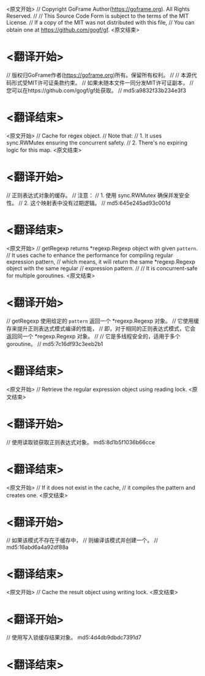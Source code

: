 
<原文开始>
// Copyright GoFrame Author(https://goframe.org). All Rights Reserved.
//
// This Source Code Form is subject to the terms of the MIT License.
// If a copy of the MIT was not distributed with this file,
// You can obtain one at https://github.com/gogf/gf.
<原文结束>

# <翻译开始>
// 版权归GoFrame作者(https://goframe.org)所有。保留所有权利。
//
// 本源代码形式受MIT许可证条款约束。
// 如果未随本文件一同分发MIT许可证副本，
// 您可以在https://github.com/gogf/gf处获取。
// md5:a9832f33b234e3f3
# <翻译结束>


<原文开始>
	// Cache for regex object.
	// Note that:
	// 1. It uses sync.RWMutex ensuring the concurrent safety.
	// 2. There's no expiring logic for this map.
<原文结束>

# <翻译开始>
// 正则表达式对象的缓存。
// 注意：
// 1. 使用 sync.RWMutex 确保并发安全性。
// 2. 这个映射表中没有过期逻辑。
// md5:645e245ad93c001d
# <翻译结束>


<原文开始>
// getRegexp returns *regexp.Regexp object with given `pattern`.
// It uses cache to enhance the performance for compiling regular expression pattern,
// which means, it will return the same *regexp.Regexp object with the same regular
// expression pattern.
//
// It is concurrent-safe for multiple goroutines.
<原文结束>

# <翻译开始>
// getRegexp 使用给定的 `pattern` 返回一个 *regexp.Regexp 对象。
// 它使用缓存来提升正则表达式模式编译的性能，
// 即，对于相同的正则表达式模式，它会返回同一个 *regexp.Regexp 对象。
// 
// 它是多线程安全的，适用于多个goroutine。
// md5:7c16df93c3eeb2b1
# <翻译结束>


<原文开始>
// Retrieve the regular expression object using reading lock.
<原文结束>

# <翻译开始>
// 使用读取锁获取正则表达式对象。 md5:8d1b5f1036b66cce
# <翻译结束>


<原文开始>
	// If it does not exist in the cache,
	// it compiles the pattern and creates one.
<原文结束>

# <翻译开始>
// 如果该模式不存在于缓存中，
// 则编译该模式并创建一个。
// md5:16abd6a4a92df88a
# <翻译结束>


<原文开始>
// Cache the result object using writing lock.
<原文结束>

# <翻译开始>
// 使用写入锁缓存结果对象。 md5:4d4db9dbdc7391d7
# <翻译结束>

